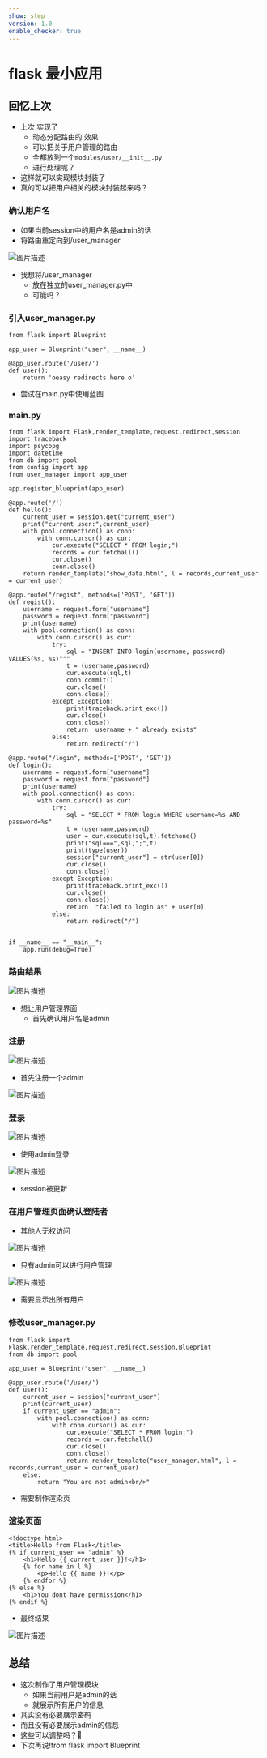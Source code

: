 ```yaml
---
show: step
version: 1.0
enable_checker: true
---
```


# flask 最小应用

## 回忆上次

- 上次 实现了
	- 动态分配路由的 效果
	- 可以把关于用户管理的路由
	- 全都放到一个`modules/user/__init__.py` 
	- 进行处理呢？
- 这样就可以实现模块封装了
- 真的可以把用户相关的模块封装起来吗？

### 确认用户名

- 如果当前session中的用户名是admin的话
- 将路由重定向到/user_manager

![图片描述](https://doc.shiyanlou.com/courses/uid1190679-20230208-1675855030580)

- 我想将/user_manager
	- 放在独立的user_manager.py中
	- 可能吗？

### 引入user_manager.py

```
from flask import Blueprint

app_user = Blueprint("user", __name__)

@app_user.route('/user/')
def user():
    return 'oeasy redirects here o'
```

- 尝试在main.py中使用蓝图

### main.py

```
from flask import Flask,render_template,request,redirect,session
import traceback
import psycopg
import datetime
from db import pool
from config import app
from user_manager import app_user

app.register_blueprint(app_user)

@app.route('/')
def hello():
    current_user = session.get("current_user")
    print("current user:",current_user)
    with pool.connection() as conn:
        with conn.cursor() as cur:
            cur.execute("SELECT * FROM login;")
            records = cur.fetchall()
            cur.close()
            conn.close()
    return render_template("show_data.html", l = records,current_user = current_user)

@app.route("/regist", methods=['POST', 'GET'])
def regist():
    username = request.form["username"]
    password = request.form["password"]
    print(username)
    with pool.connection() as conn:
        with conn.cursor() as cur:
            try:
                sql = "INSERT INTO login(username, password) VALUES(%s, %s)"""
                t = (username,password)
                cur.execute(sql,t)
                conn.commit()
                cur.close()
                conn.close()
            except Exception:
                print(traceback.print_exc())
                cur.close()
                conn.close()
                return  username + " already exists"
            else:
                return redirect("/")

@app.route("/login", methods=['POST', 'GET'])
def login():
    username = request.form["username"]
    password = request.form["password"]
    print(username)
    with pool.connection() as conn:
        with conn.cursor() as cur:
            try:
                sql = "SELECT * FROM login WHERE username=%s AND password=%s"
                t = (username,password)
                user = cur.execute(sql,t).fetchone()
                print("sql===",sql,";",t)
                print(type(user))
                session["current_user"] = str(user[0])
                cur.close()
                conn.close()
            except Exception:
                print(traceback.print_exc())
                cur.close()
                conn.close()
                return  "failed to login as" + user[0]
            else:
                return redirect("/")


if __name__ == "__main__":
    app.run(debug=True)
```

### 路由结果

![图片描述](https://doc.shiyanlou.com/courses/uid1190679-20230209-1675909767914)

- 想让用户管理界面 
	- 首先确认用户名是admin

### 注册

![图片描述](https://doc.shiyanlou.com/courses/uid1190679-20230209-1675909851426)

- 首先注册一个admin

![图片描述](https://doc.shiyanlou.com/courses/uid1190679-20230209-1675909865592)

### 登录

![图片描述](https://doc.shiyanlou.com/courses/uid1190679-20230209-1675909897158)

- 使用admin登录

![图片描述](https://doc.shiyanlou.com/courses/uid1190679-20230209-1675909910830)

- session被更新

### 在用户管理页面确认登陆者

- 其他人无权访问

![图片描述](https://doc.shiyanlou.com/courses/uid1190679-20230209-1675910536598)

- 只有admin可以进行用户管理

![图片描述](https://doc.shiyanlou.com/courses/uid1190679-20230209-1675910494231)

- 需要显示出所有用户

### 修改user_manager.py

```
from flask import Flask,render_template,request,redirect,session,Blueprint
from db import pool

app_user = Blueprint("user", __name__)

@app_user.route('/user/')
def user():
    current_user = session["current_user"]
    print(current_user)
    if current_user == "admin":
        with pool.connection() as conn:
            with conn.cursor() as cur:
                cur.execute("SELECT * FROM login;")
                records = cur.fetchall()
                cur.close()
                conn.close()
                return render_template("user_manager.html", l = records,current_user = current_user)
    else:
        return "You are not admin<br/>"
```

- 需要制作渲染页

### 渲染页面

```
<!doctype html>
<title>Hello from Flask</title>
{% if current_user == "admin" %}
    <h1>Hello {{ current_user }}!</h1>
    {% for name in l %}
        <p>Hello {{ name }}!</p>
    {% endfor %}
{% else %}
    <h1>You dont have permission</h1>
{% endif %}
```

- 最终结果

![图片描述](https://doc.shiyanlou.com/courses/uid1190679-20230209-1675913431554)

## 总结

- 这次制作了用户管理模块
	- 如果当前用户是admin的话
	- 就展示所有用户的信息
- 其实没有必要展示密码
- 而且没有必要展示admin的信息
- 这些可以调整吗？🤔
- 下次再说!from flask import Blueprint


